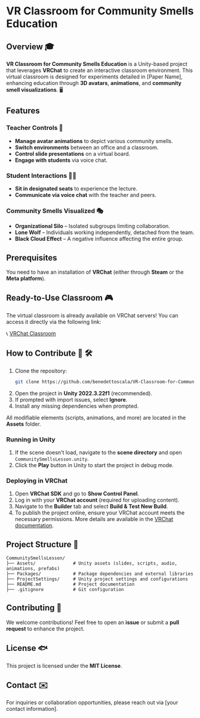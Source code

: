 # VR Classroom for Community Smells Education

## Overview 🎓

**VR Classroom for Community Smells Education** is a Unity-based project that leverages **VRChat** to create an interactive classroom environment. This virtual classroom is designed for experiments detailed in [Paper Name], enhancing education through **3D avatars**, **animations**, and **community smell visualizations**. 🖥️

## Features

### Teacher Controls 🎤

- **Manage avatar animations** to depict various community smells.
- **Switch environments** between an office and a classroom.
- **Control slide presentations** on a virtual board.
- **Engage with students** via voice chat.

### Student Interactions 🧑‍🎓

- **Sit in designated seats** to experience the lecture.
- **Communicate via voice chat** with the teacher and peers.

### Community Smells Visualized 🎭

- **Organizational Silo** – Isolated subgroups limiting collaboration.
- **Lone Wolf** – Individuals working independently, detached from the team.
- **Black Cloud Effect** – A negative influence affecting the entire group.

## Prerequisites

You need to have an installation of **VRChat** (either through **Steam** or the **Meta platform**).

## Ready-to-Use Classroom 🎮

The virtual classroom is already available on VRChat servers! You can access it directly via the following link:

📞 [VRChat Classroom](https://vrchat.com/home/world/wrld_357a500a-2867-45d1-9c9f-f1b08d6be309/info)

## How to Contribute 🚀 🛠️

1. Clone the repository:
   ```sh
   git clone https://github.com/benedettoscala/VR-Classroom-for-Community-Smells-Education.git
   ```
2. Open the project in **Unity 2022.3.22f1** (recommended).
3. If prompted with import issues, select **Ignore**.
4. Install any missing dependencies when prompted.

All modifiable elements (scripts, animations, and more) are located in the **Assets** folder.

### Running in Unity

1. If the scene doesn't load, navigate to the **scene directory** and open `CommunitySmellsLesson.unity`.
2. Click the **Play** button in Unity to start the project in debug mode.

### Deploying in VRChat

1. Open **VRChat SDK** and go to **Show Control Panel**.
2. Log in with your **VRChat account** (required for uploading content).
3. Navigate to the **Builder** tab and select **Build & Test New Build**.
4. To publish the project online, ensure your VRChat account meets the necessary permissions. More details are available in the [VRChat documentation](https://docs.vrchat.com/).

## Project Structure 📁

```
CommunitySmellsLesson/
├── Assets/              # Unity assets (slides, scripts, audio, animations, prefabs)
├── Packages/            # Package dependencies and external libraries
├── ProjectSettings/     # Unity project settings and configurations
├── README.md            # Project documentation
├── .gitignore           # Git configuration
```

## Contributing 🤝

We welcome contributions! Feel free to open an **issue** or submit a **pull request** to enhance the project.

## License 🐟

This project is licensed under the **MIT License**.

## Contact ✉️

For inquiries or collaboration opportunities, please reach out via [your contact information].
